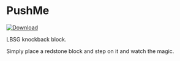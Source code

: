 # PushMe
[![Download](https://img.shields.io/badge/download-latest-blue.svg)](https://github.com/BlockNetworks/PushMe/releases/latest)

LBSG knockback block.

Simply place a redstone block and step on it and watch the magic.

